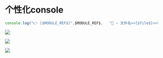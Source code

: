 # 个性化console

```javascript
console.log("👉 [$MODULE_REF$]",$MODULE_REF$,   "🚀 ~ 文件名>>[$file$]>>行数>>$line$")
```

![](/个性化console/image_jETjN_BEpx.png)

![](/个性化console/image_EckQFOJf9k.png)

![](/个性化console/image_BDdO2QzKl5.png)